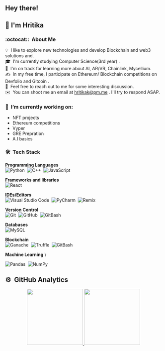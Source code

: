 

## Hey there!
## :wave: I'm Hritika


### :octocat:: &nbsp;About Me

💡 &nbsp;I like to explore new technologies and develop Blockchain and web3 solutions and.\
🎓 &nbsp;I'm currently studying Computer Science(3rd year) .\
🌱 &nbsp;I'm on track for learning more about AI, AR/VR, Chainlink, Mycellium.\
✍️ &nbsp;In my free time, I participate on Ethereum/ Blockchain competitions on Devfolio and Gitcoin .\
💬 &nbsp;Feel free to reach out to me for some interesting discussion.\
✉️ &nbsp;You can shoot me an email at hritikak@pm.me . I'll try to respond ASAP.



### 🔭 &nbsp;I’m currently working on:
  * NFT projects
  * Ethereum competitions
  * Vyper
  * GRE Prepration 
  * A.I basics


### 🛠 &nbsp;Tech Stack
__Programming Languages__ \
<img alt="Python" src="https://img.shields.io/badge/python-%2314354C.svg?style=for-the-badge&logo=python&logoColor=white"/>&nbsp;
<img alt="C++" src="https://img.shields.io/badge/c++-%2300599C.svg?style=for-the-badge&logo=c%2B%2B&logoColor=white"/>&nbsp;
<img alt="JavaScript" src="https://img.shields.io/badge/javascript-%23323330.svg?style=for-the-badge&logo=javascript&logoColor=%23F7DF1E"/>&nbsp;

__Frameworks and libraries__ \
<img alt="React" src="https://img.shields.io/badge/react-%2320232a.svg?style=for-the-badge&logo=react&logoColor=%2361DAFB"/>&nbsp;


__IDEs/Editors__ \
<img alt="Visual Studio Code" src="https://img.shields.io/badge/VisualStudioCode-0078d7.svg?style=for-the-badge&logo=visual-studio-code&logoColor=white"/>&nbsp;
<img alt="PyCharm" src="https://img.shields.io/badge/pycharm-143?style=for-the-badge&logo=pycharm&logoColor=black&color=black&labelColor=green"/>&nbsp;
<img alt="Remix" src="https://img.shields.io/badge/Remix-IDE-lightgrey/?style=for-the-badge"/>&nbsp;

__Version Control__ \
<img alt="Git" src="https://img.shields.io/badge/git-%23F05033.svg?style=for-the-badge&logo=git&logoColor=white"/>&nbsp;
<img alt="GitHub" src="https://img.shields.io/badge/github-%23121011.svg?style=for-the-badge&logo=github&logoColor=white"/>&nbsp;
<img alt="GitBash" src="https://img.shields.io/badge/-GitBash-blue/?style=for-the-badge&logo=appveyor"/>&nbsp;

__Databases__ \
<img alt="MySQL" src="https://img.shields.io/badge/mysql-%2300f.svg?style=for-the-badge&logo=mysql&logoColor=white"/>&nbsp;


__Blockchain__ \
<img alt="Ganache" src="https://img.shields.io/badge/-Ganache-yellow?style=for-the-badge"/>&nbsp;
<img alt="Truffle" src="https://img.shields.io/badge/-Truffle-critical?style=for-the-badge"/>&nbsp;
<img alt="GitBash" src="https://img.shields.io/badge/-GitBash-blue?style=for-the-badge"/>&nbsp;


__Machine Learning__ \

<img alt="Pandas" src="https://img.shields.io/badge/pandas-%23150458.svg?style=for-the-badge&logo=pandas&logoColor=white" />&nbsp;
<img alt="NumPy" src="https://img.shields.io/badge/numpy-%23013243.svg?style=for-the-badge&logo=numpy&logoColor=white" />&nbsp;


## ⚙️ &nbsp;GitHub Analytics
<p align="center">
<a href="https://github.com/hritikamk">
  <img height="180em" src="https://github-readme-stats-eight-theta.vercel.app/api?username=someshfengde&show_icons=true&theme=algolia&include_all_commits=true&count_private=true"/>
  <img height="180em" src="https://github-readme-stats-eight-theta.vercel.app/api/top-langs/?username=hritikamk&layout=compact&langs_count=8&theme=algolia"/>
</p>

